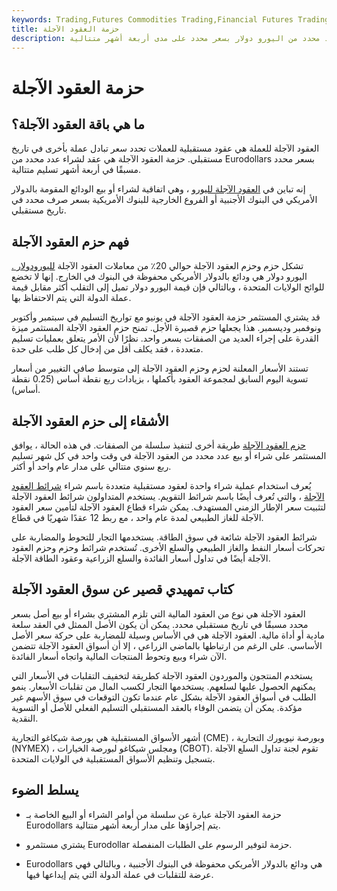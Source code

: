 ```yaml
---
keywords: Trading,Futures Commodities Trading,Financial Futures Trading,Futures and Commodities Trading
title: حزمة العقود الآجلة
description: حزمة العقود الآجلة هي طلب لشراء عدد محدد من اليورو دولار بسعر محدد على مدى أربعة أشهر متتالية.
---
```


# حزمة العقود الآجلة
## ما هي باقة العقود الآجلة؟

العقود الآجلة للعملة هي عقود مستقبلية للعملات تحدد سعر تبادل عملة بأخرى في تاريخ مستقبلي. حزمة العقود الآجلة هي عقد لشراء عدد محدد من Eurodollars بسعر محدد مسبقًا في أربعة أشهر تسليم متتالية.

إنه تباين في [العقود الآجلة لليورو](/futurescontract) ، وهي اتفاقية لشراء أو بيع الودائع المقومة بالدولار الأمريكي في البنوك الأجنبية أو الفروع الخارجية للبنوك الأمريكية بسعر صرف محدد في تاريخ مستقبلي.

## فهم حزم العقود الآجلة

تشكل حزم وحزم العقود الآجلة حوالي 20٪ من معاملات العقود الآجلة [لليورودولار .](/eurodollar) اليورو دولار هي ودائع بالدولار الأمريكي محفوظة في البنوك في الخارج. إنها لا تخضع للوائح الولايات المتحدة ، وبالتالي فإن قيمة اليورو دولار تميل إلى التقلب أكثر مقابل قيمة عملة الدولة التي يتم الاحتفاظ بها.

قد يشتري المستثمر حزمة العقود الآجلة في يونيو مع تواريخ التسليم في سبتمبر وأكتوبر ونوفمبر وديسمبر. هذا يجعلها حزم قصيرة الأجل. تمنح حزم العقود الآجلة المستثمر ميزة القدرة على إجراء العديد من الصفقات بسعر واحد. نظرًا لأن الأمر يتعلق بعمليات تسليم متعددة ، فقد يكلف أقل من إدخال كل طلب على حدة.

تستند الأسعار المعلنة لحزم وحزم العقود الآجلة إلى متوسط صافي التغيير من أسعار تسوية اليوم السابق لمجموعة العقود بأكملها ، بزيادات ربع نقطة أساس (0.25 نقطة أساس).

## الأشقاء إلى حزم العقود الآجلة

[حزم العقود الآجلة](/futuresbundle) طريقة أخرى لتنفيذ سلسلة من الصفقات. في هذه الحالة ، يوافق المستثمر على شراء أو بيع عدد محدد من العقود الآجلة في وقت واحد في كل شهر تسليم ربع سنوي متتالي على مدار عام واحد أو أكثر.

يُعرف استخدام عملية شراء واحدة لعقود مستقبلية متعددة باسم شراء [شرائط العقود الآجلة](/futuresstrip) ، والتي تُعرف أيضًا باسم شرائط التقويم. يستخدم المتداولون شرائط العقود الآجلة لتثبيت سعر الإطار الزمني المستهدف. يمكن شراء قطاع العقود الآجلة لتأمين سعر العقود الآجلة للغاز الطبيعي لمدة عام واحد ، مع ربط 12 عقدًا شهريًا في قطاع.

شرائط العقود الآجلة شائعة في سوق الطاقة. يستخدمها التجار للتحوط والمضاربة على تحركات أسعار النفط والغاز الطبيعي والسلع الأخرى. تُستخدم شرائط وحزم وحزم العقود الآجلة أيضًا في تداول أسعار الفائدة والسلع الزراعية وعقود الطاقة الآجلة.

## كتاب تمهيدي قصير عن سوق العقود الآجلة

العقود الآجلة هي نوع من العقود المالية التي تلزم المشتري بشراء أو بيع أصل بسعر محدد مسبقًا في تاريخ مستقبلي محدد. يمكن أن يكون الأصل الممثل في العقد سلعة مادية أو أداة مالية. العقود الآجلة هي في الأساس وسيلة للمضاربة على حركة سعر الأصل الأساسي. على الرغم من ارتباطها بالماضي الزراعي ، إلا أن أسواق العقود الآجلة تتضمن الآن شراء وبيع وتحوط المنتجات المالية واتجاه أسعار الفائدة.

يستخدم المنتجون والموردون العقود الآجلة كطريقة لتخفيف التقلبات في الأسعار التي يمكنهم الحصول عليها لسلعهم. يستخدمها التجار لكسب المال من تقلبات الأسعار. ينمو الطلب في أسواق العقود الآجلة بشكل عام عندما تكون التوقعات في سوق الأسهم غير مؤكدة. يمكن أن يتضمن الوفاء بالعقد المستقبلي التسليم الفعلي للأصل أو التسوية النقدية.

أشهر الأسواق المستقبلية هي بورصة شيكاغو التجارية (CME) ، وبورصة نيويورك التجارية (NYMEX) ، ومجلس شيكاغو لبورصة الخيارات (CBOT). تقوم لجنة تداول السلع الآجلة بتسجيل وتنظيم الأسواق المستقبلية في الولايات المتحدة.

## يسلط الضوء

- حزمة العقود الآجلة عبارة عن سلسلة من أوامر الشراء أو البيع الخاصة بـ Eurodollars يتم إجراؤها على مدار أربعة أشهر متتالية.

- يشتري مستثمرو Eurodollar حزمة لتوفير الرسوم على الطلبات المنفصلة.

- Eurodollars هي ودائع بالدولار الأمريكي محفوظة في البنوك الأجنبية ، وبالتالي فهي عرضة للتقلبات في عملة الدولة التي يتم إيداعها فيها.

